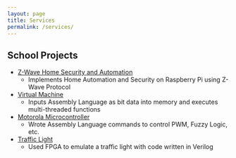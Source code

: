 ```yaml
---
layout: page
title: Services
permalink: /services/
---
```

## School Projects
- [Z-Wave Home Security and Automation](https://github.com/robzaga/Z-Wave) 
  - Implements Home Automation and Security on Raspberry Pi using Z-Wave Protocol
- [Virtual Machine](https://github.com/robzaga/VirtualMachine) 
  - Inputs Assembly Language as bit data into memory and executes multi-threaded functions
- [Motorola Microcontroller](https://github.com/Robzaga/MotorolaMicrocontroller)
  - Wrote Assembly Language commands to control PWM, Fuzzy Logic, etc.
- [Traffic Light](https://github.com/Robzaga/TrafficLight)
  - Used FPGA to emulate a traffic light with code written in Verilog

